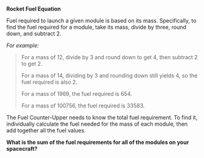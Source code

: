 **Rocket Fuel Equation**

Fuel required to launch a given module is based on its mass. Specifically, to find the fuel required for a module, take its mass, divide by three, round down, and subtract 2.

*For example:*

>For a mass of 12, divide by 3 and round down to get 4, then subtract 2 to get 2.
> 
>For a mass of 14, dividing by 3 and rounding down still yields 4, so the fuel required is also 2.
>
>For a mass of 1969, the fuel required is 654.
>
>For a mass of 100756, the fuel required is 33583.

The Fuel Counter-Upper needs to know the total fuel requirement. To find it, individually calculate the fuel needed for the mass of each module, then add together all the fuel values.


**What is the sum of the fuel requirements for all of the modules on your spacecraft?**